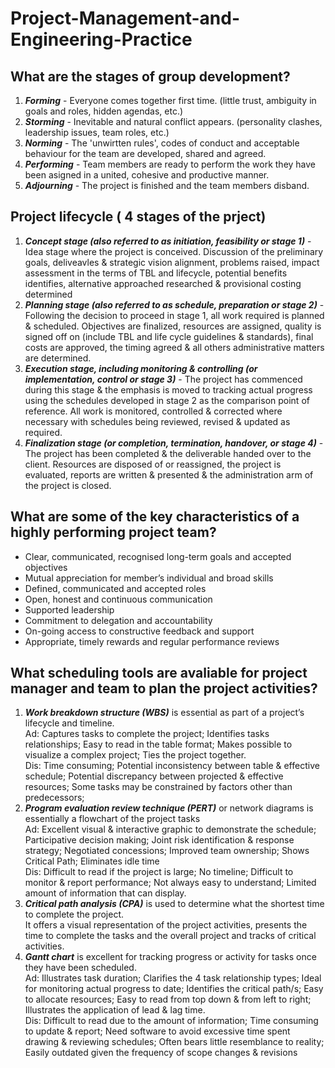 # Project-Management-and-Engineering-Practice

## What are the stages of group development?
1. ***Forming*** - Everyone comes together first time. (little trust, ambiguity in goals and roles, hidden agendas, etc.)
2. ***Storming*** - Inevitable and natural conflict appears. (personality clashes, leadership issues, team roles, etc.)
3. ***Norming*** - The 'unwirtten rules', codes of conduct and acceptable behaviour for the team are developed, shared and agreed.
4. ***Performing*** - Team members are ready to perform the work they have been asigned in a united, cohesive and productive manner.
5. ***Adjourning*** - The project is finished and the team members disband.

## Project lifecycle ( 4 stages of the prject)
1. ***Concept stage (also referred to as initiation, feasibility or stage 1)*** - Idea stage where the project is conceived. Discussion of the preliminary goals, deliveavles & strategic vision alignment, problems raised, impact  assessment in the terms of TBL and lifecycle, potential benefits identifies, alternative approached researched & provisional costing determined
2. ***Planning stage (also referred to as schedule, preparation or stage 2)*** - Following the decision to proceed in stage 1, all work required is planned & scheduled. Objectives are finalized, resources are assigned, quality is signed off on (include TBL and life cycle guidelines & standards), final costs are approved, the timing agreed & all others administrative matters are determined.
3. ***Execution stage, including monitoring & controlling (or implementation, control or stage 3)*** - The project has commenced during this stage & the emphasis is moved to tracking actual progress using the schedules developed in stage 2 as the comparison point of reference. All work is monitored, controlled & corrected where necessary with schedules being reviewed, revised & updated as required.
4. ***Finalization stage (or completion, termination, handover, or stage 4)*** - The project has been completed & the deliverable handed over to the client. Resources are disposed of or reassigned, the project is evaluated, reports are written & presented & the administration arm of the project is closed.

## What are some of the key characteristics of a highly performing project team?
*	Clear, communicated, recognised long-term goals and accepted objectives
*	Mutual appreciation for member’s individual and broad skills
*	Defined, communicated and accepted roles
*	Open, honest and continuous communication
*	Supported leadership 
*	Commitment to delegation and accountability
*	On-going access to constructive feedback and support
*	Appropriate, timely rewards and regular performance reviews

## What scheduling tools are avaliable for project manager and team to plan the project activities?
1. ***Work breakdown structure (WBS)*** is essential as part of a project’s lifecycle and timeline.  
Ad: Captures tasks to complete the project; Identifies tasks relationships; Easy to read in the table format; Makes possible to visualize a complex project; Ties the project together.   
Dis: Time consuming; Potential inconsistency between table & effective schedule; Potential discrepancy between projected & effective resources; Some tasks may be constrained by factors other than predecessors; 
2. ***Program evaluation review technique (PERT)*** or network diagrams is essentially a flowchart of the project tasks  
Ad: Excellent visual & interactive graphic to demonstrate the schedule; Participative decision making; Joint risk identification & response strategy; Negotiated concessions; Improved team ownership; Shows Critical Path; Eliminates idle time   
Dis: Difficult to read if the project is large; No timeline; Difficult to monitor & report performance; Not always easy to understand; Limited amount of information that can display. 
3. ***Critical path analysis (CPA)*** is used to determine what the shortest time to complete the project.  
It offers a visual representation of the project activities, presents the time to complete the tasks and the overall project and tracks of critical activities.
4. ***Gantt chart*** is excellent for tracking progress or activity for tasks once they have been scheduled.  
Ad: Illustrates task duration; Clarifies the 4 task relationship types; Ideal for monitoring actual progress to date; Identifies the critical path/s; Easy to allocate resources; Easy to read from top down & from left to right; Illustrates the application of lead & lag time.  
Dis: Difficult to read due to the amount of information; Time consuming to update & report; Need software to avoid excessive time spent drawing & reviewing schedules; Often bears little resemblance to reality; Easily outdated given the frequency of scope changes & revisions



